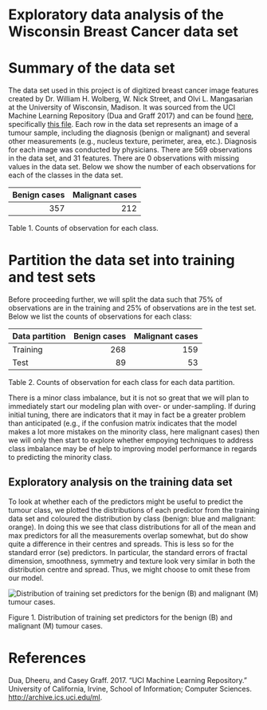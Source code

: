 Exploratory data analysis of the Wisconsin Breast Cancer data set
================

# Summary of the data set

The data set used in this project is of digitized breast cancer image
features created by Dr. William H. Wolberg, W. Nick Street, and Olvi L.
Mangasarian at the University of Wisconsin, Madison. It was sourced from
the UCI Machine Learning Repository (Dua and Graff 2017) and can be
found
[here](https://archive.ics.uci.edu/ml/datasets/Breast+Cancer+Wisconsin+\(Diagnostic\)),
specifically [this
file](http://mlr.cs.umass.edu/ml/machine-learning-databases/breast-cancer-wisconsin/wdbc.data).
Each row in the data set represents an image of a tumour sample,
including the diagnosis (benign or malignant) and several other
measurements (e.g., nucleus texture, perimeter, area, etc.). Diagnosis
for each image was conducted by physicians. There are 569 observations
in the data set, and 31 features. There are 0 observations with missing
values in the data set. Below we show the number of each observations
for each of the classes in the data set.

| Benign cases | Malignant cases |
| -----------: | --------------: |
|          357 |             212 |

Table 1. Counts of observation for each class.

# Partition the data set into training and test sets

Before proceeding further, we will split the data such that 75% of
observations are in the training and 25% of observations are in the test
set. Below we list the counts of observations for each class:

| Data partition | Benign cases | Malignant cases |
| :------------- | -----------: | --------------: |
| Training       |          268 |             159 |
| Test           |           89 |              53 |

Table 2. Counts of observation for each class for each data partition.

There is a minor class imbalance, but it is not so great that we will
plan to immediately start our modeling plan with over- or
under-sampling. If during initial tuning, there are indicators that it
may in fact be a greater problem than anticipated (e.g., if the
confusion matrix indicates that the model makes a lot more mistakes on
the minority class, here malignant cases) then we will only then start
to explore whether empoying techniques to address class imbalance may be
of help to improving model performance in regards to predicting the
minority class.

## Exploratory analysis on the training data set

To look at whether each of the predictors might be useful to predict the
tumour class, we plotted the distributions of each predictor from the
training data set and coloured the distribution by class (benign: blue
and malignant: orange). In doing this we see that class distributions
for all of the mean and max predictors for all the measurements overlap
somewhat, but do show quite a difference in their centres and spreads.
This is less so for the standard error (se) predictors. In particular,
the standard errors of fractal dimension, smoothness, symmetry and
texture look very similar in both the distribution centre and spread.
Thus, we might choose to omit these from our model.

![Distribution of training set predictors for the benign (B) and
malignant (M) tumour
cases.](breast_cancer_eda_files/figure-gfm/predictor%20distributions-1.png)

Figure 1. Distribution of training set predictors for the benign (B) and
malignant (M) tumour cases.

# References

<div id="refs" class="references">

<div id="ref-Dua2019">

Dua, Dheeru, and Casey Graff. 2017. “UCI Machine Learning Repository.”
University of California, Irvine, School of Information; Computer
Sciences. <http://archive.ics.uci.edu/ml>.

</div>

</div>
